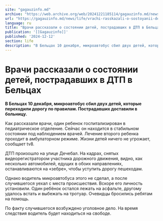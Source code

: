 ```yaml
---
site: "gagauzinfo.md"
archive: "https://web.archive.org/web/20241221185114/gagauzinfo.md/news/life/vrachi-rasskazali-o-sostoyanii-detei-postradavshih-v-dtp-v-beltsah"
url: "https://gagauzinfo.md/news/life/vrachi-rasskazali-o-sostoyanii-detei-postradavshih-v-dtp-v-beltsah"
language: ru
title: "Врачи рассказали о состоянии детей, пострадавших в ДТП в Бельцах"
publication: '[[Gagauzinfo]]'
published: '2024-12-12'
section: life
description: "В Бельцах 10 декабря, микроавтобус сбил двух детей, которые переходили дорогу по правилам. Пострадавших доставили в больницу."
---
```


# Врачи рассказали о состоянии детей, пострадавших в ДТП в Бельцах

**В Бельцах 10 декабря, микроавтобус сбил двух детей, которые переходили дорогу по правилам. Пострадавших доставили в больницу.**

Как рассказали врачи, один ребенок госпитализирован в педиатрическое отделение. Сейчас он находится в стабильном состоянии под наблюдением врачей. Лечение второго ребенка проходит в амбулаторном режиме. Жизни детей ничего не угрожает, сообщает tv8.

ДТП произошло на улице Дечебал. На кадрах, снятых видеорегистратором участника дорожного движения, видно, как несколько автомобилей, едущих в обоих направлениях, останавливаются на «зебре», чтобы уступить дорогу пешеходам.

Однако водитель микроавтобуса этого не сделал, а после случившегося уехал с места происшествия. Вскоре его личность установили. Один ребёнок остался лежать на асфальте, другому удалось встать и выбежать на тротуар. Очевидцы бросились ребятам на помощь.

По факту случившегося возбуждено уголовное дело. На время следствия водитель будет находиться на свободе.